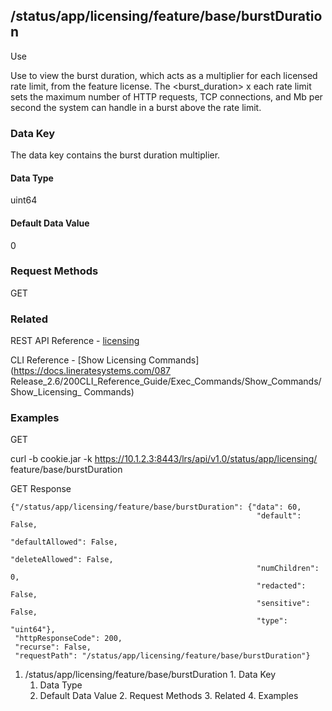 ## /status/app/licensing/feature/base/burstDuration

Use

Use to view the burst duration, which acts as a multiplier for each licensed
rate limit, from the feature license. The <burst_duration> x each rate limit
sets the maximum number of HTTP requests, TCP connections, and Mb per second
the system can handle in a burst above the rate limit.

### Data Key

The data key contains the burst duration multiplier.

#### Data Type

uint64

#### Default Data Value

0

### Request Methods

GET

### Related

REST API Reference -
[licensing](/087Release_2.6/250REST_API_Reference_Guide/config/licensing)

CLI Reference - [Show Licensing Commands](https://docs.lineratesystems.com/087
Release_2.6/200CLI_Reference_Guide/Exec_Commands/Show_Commands/Show_Licensing_
Commands)

### Examples

GET

curl -b cookie.jar -k https://10.1.2.3:8443/lrs/api/v1.0/status/app/licensing/
feature/base/burstDuration

GET Response

    
    
    {"/status/app/licensing/feature/base/burstDuration": {"data": 60,
                                                           "default": False,
                                                           "defaultAllowed": False,
                                                           "deleteAllowed": False,
                                                           "numChildren": 0,
                                                           "redacted": False,
                                                           "sensitive": False,
                                                           "type": "uint64"},
     "httpResponseCode": 200,
     "recurse": False,
     "requestPath": "/status/app/licensing/feature/base/burstDuration"}
    

  1. /status/app/licensing/feature/base/burstDuration
    1. Data Key
      1. Data Type
      2. Default Data Value
    2. Request Methods
    3. Related
    4. Examples

